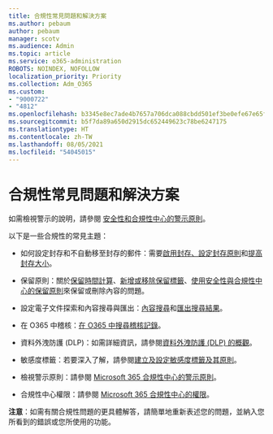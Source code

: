 ```yaml
---
title: 合規性常見問題和解決方案
ms.author: pebaum
author: pebaum
manager: scotv
ms.audience: Admin
ms.topic: article
ms.service: o365-administration
ROBOTS: NOINDEX, NOFOLLOW
localization_priority: Priority
ms.collection: Adm_O365
ms.custom:
- "9000722"
- "4812"
ms.openlocfilehash: b3345e8ec7ade4b7657a706dca088cbdd501ef3be0efe67e65facdabbaf5c98a
ms.sourcegitcommit: b5f7da89a650d2915dc652449623c78be6247175
ms.translationtype: HT
ms.contentlocale: zh-TW
ms.lasthandoff: 08/05/2021
ms.locfileid: "54045015"
---
```

# <a name="compliance-common-issues-and-resolutions"></a>合規性常見問題和解決方案

如需檢視警示的說明，請參閱 [安全性和合規性中心的警示原則](/microsoft-365/compliance/alert-policies)。

以下是一些合規性的常見主題：

- 如何設定封存和不自動移至封存的郵件：需要[啟用封存、設定封存原則](/microsoft-365/compliance/set-up-an-archive-and-deletion-policy-for-mailboxes)和[提高封存大小](/microsoft-365/compliance/enable-unlimited-archiving)。

- 保留原則：關於[保留時間計算](/exchange/security-and-compliance/messaging-records-management/retention-age)、[新增或移除保留標籤](/exchange/security-and-compliance/messaging-records-management/add-or-remove-retention-tags)、[使用安全性與合規性中心的保留原則](/exchange/security-and-compliance/messaging-records-management/create-a-retention-policy)來保留或刪除內容的問題。

- 設定電子文件探索和內容搜尋與匯出：[內容搜尋](/microsoft-365/compliance/content-search)和[匯出搜尋結果](/microsoft-365/compliance/export-search-results)。

- 在 O365 中稽核：[在 O365 中搜尋稽核記錄](/microsoft-365/compliance/search-the-audit-log-in-security-and-compliance)。

- 資料外洩防護 (DLP)：如需詳細資訊，請參閱[資料外洩防護 (DLP) 的概觀](/microsoft-365/compliance/data-loss-prevention-policies)。
 
- 敏感度標籤：若要深入了解，請參閱[建立及設定敏感度標籤及其原則](/microsoft-365/compliance/create-sensitivity-labels)。

- 檢視警示原則：請參閱 [Microsoft 365 合規性中心的警示原則](/microsoft-365/compliance/alert-policies)。

- 合規性中心權限：請參閱 [Microsoft 365 合規性中心的權限](/microsoft-365/compliance/microsoft-365-compliance-center-permissions)。

**注意**：如需有關合規性問題的更具體解答，請簡單地重新表述您的問題，並納入您所看到的錯誤或您所使用的功能。
